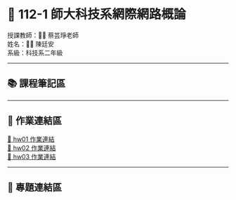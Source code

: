 # 🚀 112-1 師大科技系網際網路概論
授課教師：👩‍🏫 蔡芸琤老師<br>
姓名：👨‍💻 陳廷安<br>
系級：科技系二年級<br>

---

## 📚 課程筆記區

---

## 📝 作業連結區
[📄 hw01 作業連結](https://nrps9909.github.io/41171214h/)<br>
[📄 hw02 作業連結](https://youtu.be/DXp3lc6Yj3o)<br>
[📄 hw03 作業連結](https://youtu.be/SOBFQh8wBzc)<br>

---

## 🔗 專題連結區
